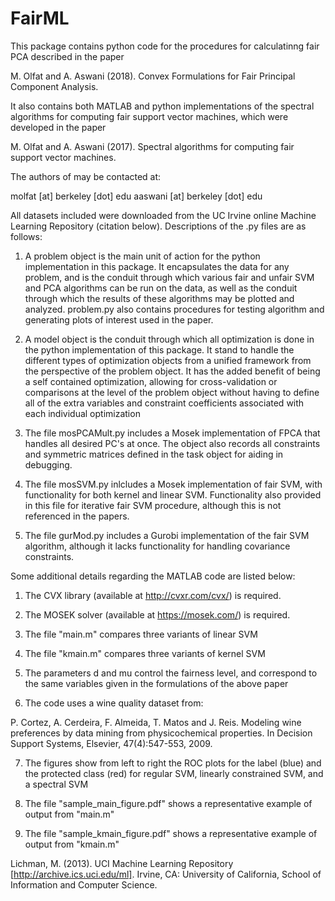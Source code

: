 # FairML

This package contains python code for the procedures for calculatinng fair PCA described in the paper

M. Olfat and A. Aswani (2018). Convex Formulations for Fair Principal Component Analysis.

It also contains both MATLAB and python implementations of the spectral algorithms for
computing fair support vector machines, which were developed in the paper

M. Olfat and A. Aswani (2017). Spectral algorithms for computing fair support vector machines.

The authors of may be contacted at:

molfat [at] berkeley [dot] edu
aaswani [at] berkeley [dot] edu

All datasets included were downloaded from the UC Irvine online Machine Learning Repository (citation below). Descriptions of the .py files are as follows:

1. A problem object is the main unit of action for the python implementation in this package. It encapsulates the data for any problem, and is the conduit through which various fair and unfair SVM and PCA algorithms can be run on the data, as well as the conduit through which the results of these algorithms may be plotted and analyzed. problem.py also contains procedures for testing algorithm and generating plots of interest used in the paper.

2. A model object is the conduit through which all optimization is done in the python implementation of this package. It stand to handle the different types of optimization objects from a unified framework from the perspective of the problem object. It has the added benefit of being a self contained optimization, allowing for cross-validation or comparisons at the level of the problem object without having to define all of the extra variables and constraint coefficients associated with each individual optimization

3. The file mosPCAMult.py includes a Mosek implementation of FPCA that handles all desired PC's at once. The object also records all constraints and symmetric matrices defined in the task object for aiding in debugging.

4. The file mosSVM.py inlcludes a Mosek implementation of fair SVM, with functionality for both kernel and linear SVM. Functionality also provided in this file for iterative fair SVM procedure, although this is not referenced in the papers.

5. The file gurMod.py includes a Gurobi implementation of the fair SVM algorithm, although it lacks functionality for handling covariance constraints.

Some additional details regarding the MATLAB code are listed below:

1. The CVX library (available at http://cvxr.com/cvx/) is required.

2. The MOSEK solver (available at https://mosek.com/) is required.

3. The file "main.m" compares three variants of linear SVM

4. The file "kmain.m" compares three variants of kernel SVM

5. The parameters d and mu control the fairness level, and correspond to
   the same variables given in the formulations of the above paper

6. The code uses a wine quality dataset from:

P. Cortez, A. Cerdeira, F. Almeida, T. Matos and J. Reis. Modeling wine 
preferences by data mining from physicochemical properties. In Decision 
Support Systems, Elsevier, 47(4):547-553, 2009. 

7. The figures show from left to right the ROC plots for the label (blue) 
   and the protected class (red) for regular SVM, linearly constrained 
   SVM, and a spectral SVM 

8. The file "sample_main_figure.pdf" shows a representative example of 
   output from "main.m"

9. The file "sample_kmain_figure.pdf" shows a representative example of 
   output from "kmain.m"

Lichman, M. (2013). UCI Machine Learning Repository [http://archive.ics.uci.edu/ml]. Irvine, CA: University of California, School of Information and Computer Science. 
